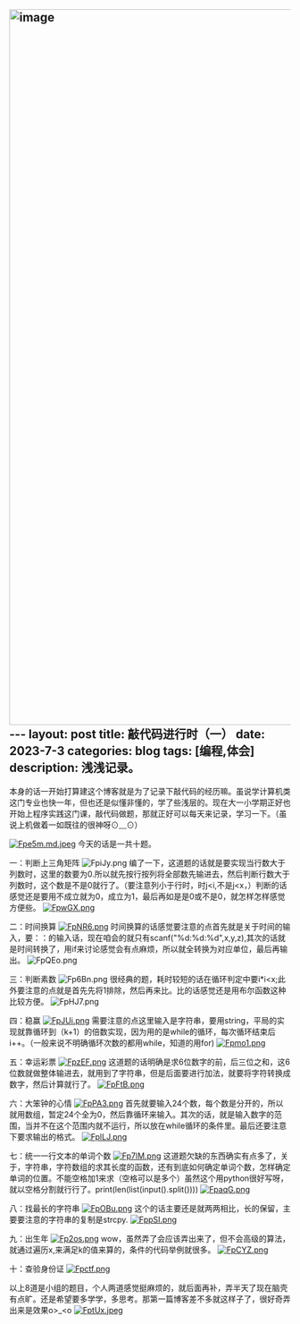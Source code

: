 <img width="1280" alt="image" src="https://github.com/3knbx3/3knbx3.GitHup.io/assets/138361341/ea4971d6-c149-49d4-b57f-6da7d174ef2f">---
layout: post
title: 敲代码进行时（一）
date: 2023-7-3
categories: blog
tags: [编程,体会]
description: 浅浅记录。
---

本身的话一开始打算建这个博客就是为了记录下敲代码的经历嘛。虽说学计算机类这门专业也快一年，但也还是似懂非懂的，学了些浅层的。现在大一小学期正好也开始上程序实践这门课，敲代码做题，那就正好可以每天来记录，学习一下。（虽说上机做着一如既往的很神呀⊙﹏⊙）

[![Fpe5m.md.jpeg](https://imglink.win/image/2023/07/03/Fpe5m.md.jpeg)](https://imglink.org/image/Fpe5m)
今天的话是一共十题。

一：判断上三角矩阵
![FpiJy.png](https://imglink.win/image/2023/07/03/FpiJy.png)
编了一下，这道题的话就是要实现当行数大于列数时，这里的数要为0.所以就先按行按列将全部数先输进去，然后判断行数大于列数时，这个数是不是0就行了。（要注意列小于行时，时j<i,不是j<x，）判断的话感觉还是要用不成立就为0，成立为1，最后再如是是0或不是0，就怎样怎样感觉方便些。
[![FpwGX.png](https://imglink.win/image/2023/07/03/FpwGX.png)](https://imglink.org/image/FpwGX)

二：时间换算
[![FpNR6.png](https://imglink.win/image/2023/07/03/FpNR6.png)](https://imglink.org/image/FpNR6)
时间换算的话感觉要注意的点首先就是关于时间的输入，要：：的输入话，现在咱会的就只有scanf("%d:%d:%d",x,y,z),其次的话就是时间转换了，用if来讨论感觉会有点麻烦，所以就全转换为对应单位，最后再输出。
![FpQEo.png](https://imglink.win/image/2023/07/03/FpQEo.png)

三：判断素数
![Fp6Bn.png](https://imglink.win/image/2023/07/03/Fp6Bn.png)
很经典的题，耗时较短的话在循环判定中要i*i<x;此外要注意的点就是首先先将1排除，然后再来比。比的话感觉还是用布尔函数这种比较方便。
![FpHJ7.png](https://imglink.win/image/2023/07/03/FpHJ7.png)

四：稳赢
[![FpJUi.png](https://imglink.win/image/2023/07/03/FpJUi.png)](https://imglink.org/image/FpJUi)
需要注意的点这里输入是字符串，要用string，平局的实现就靠循环到（k+1）的倍数实现，因为用的是while的循环，每次循环结束后i++。（一般来说不明确循环次数的都用while，知道的用for)
[![Fpmo1.png](https://imglink.win/image/2023/07/03/Fpmo1.png)](https://imglink.org/image/Fpmo1)

五：幸运彩票
[![FpzEF.png](https://imglink.win/image/2023/07/03/FpzEF.png)](https://imglink.org/image/FpzEF)
这道题的话明确是求6位数字的前，后三位之和，这6位数就做整体输进去，就用到了字符串，但是后面要进行加法，就要将字符转换成数字，然后计算就行了。
[![FpFtB.png](https://imglink.win/image/2023/07/03/FpFtB.png)](https://imglink.org/image/FpFtB)

六：大笨钟的心情
[![FpPA3.png](https://imglink.win/image/2023/07/03/FpPA3.png)](https://imglink.org/image/FpPA3)
首先就要输入24个数，每个数是分开的，所以就用数组，暂定24个全为0，然后靠循环来输入。其次的话，就是输入数字的范围，当并不在这个范围内就不运行，所以放在while循环的条件里。最后还要注意下要求输出的格式。
[![FplLJ.png](https://imglink.win/image/2023/07/03/FplLJ.png)](https://imglink.org/image/FplLJ)

七：统一一行文本的单词个数
[![Fp7lM.png](https://imglink.win/image/2023/07/03/Fp7lM.png)](https://imglink.org/image/Fp7lM)
这道题欠缺的东西确实有点多了，关于，字符串，字符数组的求其长度的函数，还有到底如何确定单词个数，怎样确定单词的位置。不能空格加1来求（空格可以是多个）虽然这个用python很好写呀，就以空格分割就行行了。print(len(list(input().split())))
[![FpaqG.png](https://imglink.win/image/2023/07/03/FpaqG.png)](https://imglink.org/image/FpaqG)

八：找最长的字符串
[![FpOBu.png](https://imglink.win/image/2023/07/03/FpOBu.png)](https://imglink.org/image/FpOBu)
这个的话主要还是就两两相比，长的保留，主要要注意的字符串的复制是strcpy.
[![FppSI.png](https://imglink.win/image/2023/07/03/FppSI.png)](https://imglink.org/image/FppSI)
 
九：出生年
[![Fp2os.png](https://imglink.win/image/2023/07/03/Fp2os.png)](https://imglink.org/image/Fp2os)
wow，虽然弄了会应该弄出来了，但不会高级的算法，就通过遍历x,来满足k的值来算的，条件的代码举例就很多。
[![FpCYZ.png](https://imglink.win/image/2023/07/03/FpCYZ.png)](https://imglink.org/image/FpCYZ)

十：查验身份证
[![Fpctf.png](https://imglink.win/image/2023/07/03/Fpctf.png)](https://imglink.org/image/Fpctf)

以上8道是小组的题目，个人两道感觉挺麻烦的，就后面再补，弄半天了现在脑壳有点旷。还是希望要多学学，多思考。那第一篇博客差不多就这样子了，很好奇弄出来是效果o>_<o
[![FptUx.jpeg](https://imglink.win/image/2023/07/03/FptUx.jpeg)](https://imglink.org/image/FptUx)













